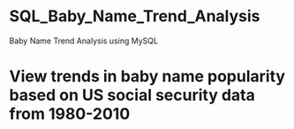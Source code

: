 # SQL_Baby_Name_Trend_Analysis
Baby Name Trend Analysis using MySQL
# View trends in baby name popularity based on US social security data from 1980-2010
